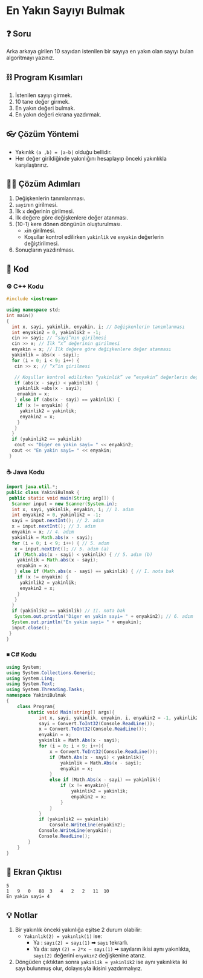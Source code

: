 # En Yakın Sayıyı Bulmak

## ❓ Soru
Arka arkaya girilen 10 sayıdan istenilen bir sayıya en yakın olan sayıyı bulan algoritmayı yazınız.

## ⛓ Program Kısımları
1. İstenilen sayıyı girmek.
2. 10 tane değer girmek.
3. En yakın değeri bulmak.
4. En yakın değeri ekrana yazdırmak.

## 👓 Çözüm Yöntemi 
- Yakınlık `(a ,b) = |a-b|` olduğu bellidir.
- Her değer girildiğinde yakınlığını hesaplayıp önceki yakınlıkla karşılaştırırız.
  
## 👩‍🔧 Çözüm Adımları
1. Değişkenlerin tanımlanması.
2. `sayi`nın girilmesi.
3. İlk `x` değerinin girilmesi.
4. İlk değere göre değişkenlere değer atanması.
5. (10-1) kere dönen döngünün oluşturulması.
   - `x`in girilmesi.
   - Koşullar kontrol edilirken `yakinlik` ve `enyakin` değerlerin değiştirilmesi.
6. Sonuçların yazdırılması.

## 🤖 Kod

[//]: ------------------------------------------------------------------------------
<!-- ----------------------------- C++ Kodu ----------------------------------- -->
[//]: ------------------------------------------------------------------------------

### ⚙ C++ Kodu

```cpp
#include <iostream>

using namespace std;
int main()
{
  int x, sayi, yakinlik, enyakin, i; // Değişkenlerin tanımlanması
  int enyakin2 = 0, yakinlik2 = -1;
  cin >> sayi; // “sayi”nın girilmesi
  cin >> x; // İlk “x” değerinin girilmesi
  enyakin = x; // İlk değere göre değişkenlere değer atanması
  yakinlik = abs(x - sayi);
  for (i = 0; i < 9; i++) {
   cin >> x; // “x”in girilmesi   

   // Koşullar kontrol edilirken “yakinlik” ve “enyakin” değerlerin değiştirilmesi
   if (abs(x - sayi) < yakinlik) { 
    yakinlik =abs(x - sayi);
    enyakin = x;
   } else if (abs(x - sayi) == yakinlik) {
    if (x != enyakin) {
     yakinlik2 = yakinlik;
     enyakin2 = x;
    }
   }
  }
  if (yakinlik2 == yakinlik)
   cout << "Diger en yakin sayi= " << enyakin2; 
  cout << "En yakin sayi= " << enyakin;
 }
```

[//]: ------------------------------------------------------------------------------
<!-- ----------------------------- Java Kodu ----------------------------------- -->
[//]: ------------------------------------------------------------------------------

### ☕ Java Kodu
```java
import java.util.*;
public class YakiniBulmak {
 public static void main(String arg[]) {
  Scanner input = new Scanner(System.in);
  int x, sayi, yakinlik, enyakin, i; // 1. adım
  int enyakin2 = 0, yakinlik2 = -1;
  sayi = input.nextInt(); // 2. adım
  x = input.nextInt(); // 3. adım
  enyakin = x; // 4. adım
  yakinlik = Math.abs(x - sayi);
  for (i = 0; i < 9; i++) { // 5. adım
   x = input.nextInt(); // 5. adım (a)
   if (Math.abs(x - sayi) < yakinlik) { // 5. adım (b)
    yakinlik = Math.abs(x - sayi);
    enyakin = x;
   } else if (Math.abs(x - sayi) == yakinlik) { // I. nota bak
    if (x != enyakin) {
     yakinlik2 = yakinlik;
     enyakin2 = x;
    }
   }
  }
  if (yakinlik2 == yakinlik) // II. nota bak
   System.out.println("Diger en yakin sayi= " + enyakin2); // 6. adım
  System.out.println("En yakin sayi= " + enyakin);
  input.close();
 }
}
```

[//]: ------------------------------------------------------------------------------
<!-- ----------------------------- C# Kodu ----------------------------------- -->
[//]: ------------------------------------------------------------------------------

### ⏹ C# Kodu
```cs
using System;
using System.Collections.Generic;
using System.Linq;
using System.Text;
using System.Threading.Tasks;
namespace YakiniBulmak
{
    class Program{
        static void Main(string[] args){
            int x, sayi, yakinlik, enyakin, i, enyakin2 = -1, yakinlik2 = -1;
            sayi = Convert.ToInt32(Console.ReadLine()); 
            x = Convert.ToInt32(Console.ReadLine());
            enyakin = x;
            yakinlik = Math.Abs(x - sayi);
            for (i = 0; i < 9; i++){
                x = Convert.ToInt32(Console.ReadLine());
                if (Math.Abs(x - sayi) < yakinlik){
                    yakinlik = Math.Abs(x - sayi);
                    enyakin = x;
                }
                else if (Math.Abs(x - sayi) == yakinlik){
                    if (x != enyakin){
                        yakinlik2 = yakinlik;
                        enyakin2 = x;
                    }
                }
            }
            if (yakinlik2 == yakinlik)
                Console.WriteLine(enyakin2);
            Console.WriteLine(enyakin);
            Console.ReadLine();
        }
    }
}
```

## 🎉 Ekran Çıktısı

```
5
1   9   0   88  3   4   2   2   11  10
En yakin sayi= 4
```

## 💡 Notlar 
1. Bir yakınlık önceki yakınlığa eşitse 2 durum olabilir:
   - `Yakınlık(2) = yakınlık(1)` ise:
     - Ya : `sayı(2) = sayı(1)` ➡ `sayı` tekrarlı.
     - Ya da: sayı `(2) = 2*x – sayı(1)` ➡ sayıların ikisi aynı yakınlıkta, `sayı(2)` değerini `enyakın2` değişkenine atarız.
2. Döngüden çıktıktan sonra `yakinlik = yakinlik2` ise aynı yakınlıkta iki sayı bulunmuş olur, dolayısıyla ikisini yazdırmalıyız.